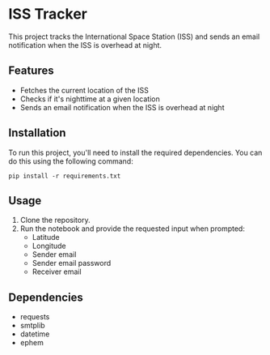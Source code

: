 # ISS Tracker

This project tracks the International Space Station (ISS) and sends an email notification when the ISS is overhead at night.

## Features
- Fetches the current location of the ISS
- Checks if it's nighttime at a given location
- Sends an email notification when the ISS is overhead at night

## Installation
To run this project, you'll need to install the required dependencies. You can do this using the following command:

`pip install -r requirements.txt`


## Usage
1. Clone the repository.
2. Run the notebook and provide the requested input when prompted:
   - Latitude
   - Longitude
   - Sender email
   - Sender email password
   - Receiver email

## Dependencies
- requests
- smtplib
- datetime
- ephem

